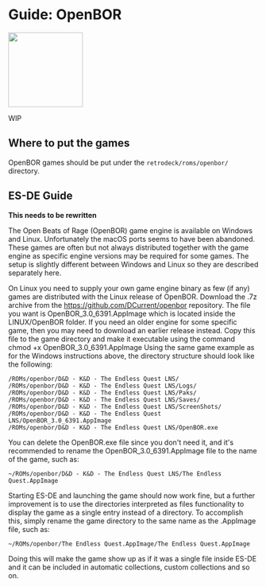 # Guide: OpenBOR

<img src="../../wiki_images/logos//openbor-logo.svg" width="150">

WIP

## Where to put the games
OpenBOR games should be put under the `retrodeck/roms/openbor/` directory.

## ES-DE Guide

**This needs to be rewritten**

The Open Beats of Rage (OpenBOR) game engine is available on Windows and Linux. Unfortunately the macOS ports seems to have been abandoned.
These games are often but not always distributed together with the game engine as specific engine versions may be required for some games. The setup is slightly different between Windows and Linux so they are described separately here.

On Linux you need to supply your own game engine binary as few (if any) games are distributed with the Linux release of OpenBOR. Download the .7z archive from the https://github.com/DCurrent/openbor repository. The file you want is OpenBOR_3.0_6391.AppImage which is located inside the LINUX/OpenBOR folder. If you need an older engine for some specific game, then you may need to download an earlier release instead.
Copy this file to the game directory and make it executable using the command chmod +x OpenBOR_3.0_6391.AppImage
Using the same game example as for the Windows instructions above, the directory structure should look like the following:

```
/ROMs/openbor/D&D - K&D - The Endless Quest LNS/
/ROMs/openbor/D&D - K&D - The Endless Quest LNS/Logs/
/ROMs/openbor/D&D - K&D - The Endless Quest LNS/Paks/
/ROMs/openbor/D&D - K&D - The Endless Quest LNS/Saves/
/ROMs/openbor/D&D - K&D - The Endless Quest LNS/ScreenShots/
/ROMs/openbor/D&D - K&D - The Endless Quest LNS/OpenBOR_3.0_6391.AppImage
/ROMs/openbor/D&D - K&D - The Endless Quest LNS/OpenBOR.exe
```

You can delete the OpenBOR.exe file since you don't need it, and it's recommended to rename the OpenBOR_3.0_6391.AppImage file to the name of the game, such as:

`~/ROMs/openbor/D&D - K&D - The Endless Quest LNS/The Endless Quest.AppImage`

Starting ES-DE and launching the game should now work fine, but a further improvement is to use the directories interpreted as files functionality to display the game as a single entry instead of a directory. To accomplish this, simply rename the game directory to the same name as the .AppImage file, such as:

`~/ROMs/openbor/The Endless Quest.AppImage/The Endless Quest.AppImage`

Doing this will make the game show up as if it was a single file inside ES-DE and it can be included in automatic collections, custom collections and so on.
